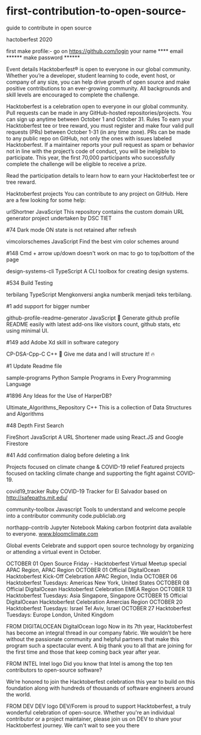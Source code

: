 # first-contribution-to-open-source-
guide to contribute in open source 

hactoberfest 2020


first make profile:-
go on https://github.com/login
your name ****
email ******
make password ******

Event details
Hacktoberfest® is open to everyone in our global community. Whether you’re a developer, student learning to code, event host, or company of any size, you can help drive growth of open source and make positive contributions to an ever-growing community. All backgrounds and skill levels are encouraged to complete the challenge.

Hacktoberfest is a celebration open to everyone in our global community.
Pull requests can be made in any GitHub-hosted repositories/projects.
You can sign up anytime between October 1 and October 31.
Rules
To earn your Hacktoberfest tee or tree reward, you must register and make four valid pull requests (PRs) between October 1-31 (in any time zone). PRs can be made to any public repo on GitHub, not only the ones with issues labeled Hacktoberfest. If a maintainer reports your pull request as spam or behavior not in line with the project’s code of conduct, you will be ineligible to participate. This year, the first 70,000 participants who successfully complete the challenge will be eligible to receive a prize.

Read the participation details to learn how to earn your Hacktoberfest tee or tree reward.

Hacktoberfest projects
You can contribute to any project on GitHub. Here are a few looking for some help:


urlShortner
JavaScript
This repository contains the custom domain URL generator project undertaken by DSC TIET

#74
Dark mode ON state is not retained after refresh

vimcolorschemes
JavaScript
Find the best vim color schemes around

#148
Cmd + arrow up/down doesn't work on mac to go to top/bottom of the page

design-systems-cli
TypeScript
A CLI toolbox for creating design systems.

#534
Build Testing

terbilang
TypeScript
Mengkonversi angka numberik menjadi teks terbilang.

#1
add support for bigger number

github-profile-readme-generator
JavaScript
:rocket: Generate github profile README easily with latest add-ons like visitors count, github stats, etc using minimal UI.

#149
add Adobe Xd skill in software category

CP-DSA-Cpp-C
C++
🕺 Give me data and I will structure it! 🔥

#1
Update Readme file

sample-programs
Python
Sample Programs in Every Programming Language

#1896
Any Ideas for the Use of HarperDB?

Ultimate_Algorithms_Repository
C++
This is a collection of Data Structures and Algorithms

#48
Depth First Search

FireShort
JavaScript
A URL Shortener made using React.JS and Google Firestore

#41
Add confirmation dialog before deleting a link

Projects focused on climate change & COVID-19 relief
Featured projects focused on tackling climate change and supporting the fight against COVID-19.

covid19_tracker
Ruby
COVID-19 Tracker for El Salvador based on http://safepaths.mit.edu/

community-toolbox
Javascript
Tools to understand and welcome people into a contributor community code.publiclab.org

northapp-contrib
Jupyter Notebook
Making carbon footprint data available to everyone. www.bloomclimate.com

Global events
Celebrate and support open source technology by organizing or attending a virtual event in October.

OCTOBER
01
Open Source Friday - Hacktoberfest Virtual Meetup special APAC Region, APAC Region
OCTOBER
01
Official DigitalOcean Hacktoberfest Kick-Off Celebration APAC Region, India
OCTOBER
06
Hacktoberfest Tuesdays: Americas New York, United States
OCTOBER
08
Official DigitalOcean Hacktoberfest Celebration EMEA Region
OCTOBER
13
Hacktoberfest Tuesdays: Asia Singapore, Singapore
OCTOBER
15
Official DigitalOcean Hacktoberfest Celebration Amercias Region
OCTOBER
20
Hacktoberfest Tuesdays: Israel Tel Aviv, Israel
OCTOBER
27
Hacktoberfest Tuesdays: Europe London, United Kingdom

FROM DIGITALOCEAN
DigitalOcean logo
Now in its 7th year, Hacktoberfest has become an integral thread in our company fabric. We wouldn’t be here without the passionate community and helpful partners that make this program such a spectacular event. A big thank you to all that are joining for the first time and those that keep coming back year after year.

FROM INTEL
Intel logo
Did you know that Intel is among the top ten contributors to open-source software? 

We’re honored to join the Hacktoberfest celebration this year to build on this foundation along with hundreds of thousands of software engineers around the world.

FROM DEV
DEV logo
DEV/Forem is proud to support Hacktoberfest, a truly wonderful celebration of open-source. Whether you're an individual contributor or a project maintainer, please join us on DEV to share your Hacktoberfest journey. We can't wait to see you there
